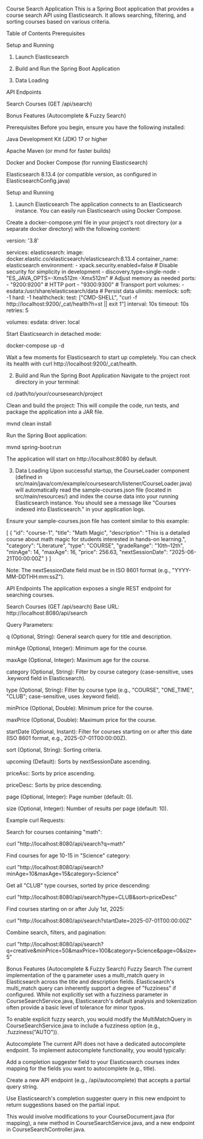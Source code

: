 Course Search Application
This is a Spring Boot application that provides a course search API using Elasticsearch. It allows searching, filtering, and sorting courses based on various criteria.

Table of Contents
Prerequisites

Setup and Running

1. Launch Elasticsearch

2. Build and Run the Spring Boot Application

3. Data Loading

API Endpoints

Search Courses (GET /api/search)

Bonus Features (Autocomplete & Fuzzy Search)

Prerequisites
Before you begin, ensure you have the following installed:

Java Development Kit (JDK) 17 or higher

Apache Maven (or mvnd for faster builds)

Docker and Docker Compose (for running Elasticsearch)

Elasticsearch 8.13.4 (or compatible version, as configured in ElasticsearchConfig.java)

Setup and Running

1. Launch Elasticsearch
   The application connects to an Elasticsearch instance. You can easily run Elasticsearch using Docker Compose.

Create a docker-compose.yml file in your project's root directory (or a separate docker directory) with the following content:

version: '3.8'

services:
elasticsearch:
image: docker.elastic.co/elasticsearch/elasticsearch:8.13.4
container_name: elasticsearch
environment: - xpack.security.enabled=false # Disable security for simplicity in development - discovery.type=single-node - "ES_JAVA_OPTS=-Xms512m -Xmx512m" # Adjust memory as needed
ports: - "9200:9200" # HTTP port - "9300:9300" # Transport port
volumes: - esdata:/usr/share/elasticsearch/data # Persist data
ulimits:
memlock:
soft: -1
hard: -1
healthcheck:
test: ["CMD-SHELL", "curl -f http://localhost:9200/_cat/health?h=st || exit 1"]
interval: 10s
timeout: 10s
retries: 5

volumes:
esdata:
driver: local

Start Elasticsearch in detached mode:

docker-compose up -d

Wait a few moments for Elasticsearch to start up completely. You can check its health with curl http://localhost:9200/\_cat/health.

2. Build and Run the Spring Boot Application
   Navigate to the project root directory in your terminal:

cd /path/to/your/coursesearch/project

Clean and build the project: This will compile the code, run tests, and package the application into a JAR file.

mvnd clean install

Run the Spring Boot application:

mvnd spring-boot:run

The application will start on http://localhost:8080 by default.

3. Data Loading
   Upon successful startup, the CourseLoader component (defined in src/main/java/com/example/coursesearch/listener/CourseLoader.java) will automatically read the sample-courses.json file (located in src/main/resources/) and index the course data into your running Elasticsearch instance. You should see a message like "Courses indexed into Elasticsearch." in your application logs.

Ensure your sample-courses.json file has content similar to this example:

[
{
"id": "course-1",
"title": "Math Magic",
"description": "This is a detailed course about math magic for students interested in hands-on learning.",
"category": "Literature",
"type": "COURSE",
"gradeRange": "10th–12th",
"minAge": 14,
"maxAge": 16,
"price": 256.63,
"nextSessionDate": "2025-06-21T00:00:00Z"
}
]

Note: The nextSessionDate field must be in ISO 8601 format (e.g., "YYYY-MM-DDTHH:mm:ssZ").

API Endpoints
The application exposes a single REST endpoint for searching courses.

Search Courses (GET /api/search)
Base URL: http://localhost:8080/api/search

Query Parameters:

q (Optional, String): General search query for title and description.

minAge (Optional, Integer): Minimum age for the course.

maxAge (Optional, Integer): Maximum age for the course.

category (Optional, String): Filter by course category (case-sensitive, uses .keyword field in Elasticsearch).

type (Optional, String): Filter by course type (e.g., "COURSE", "ONE_TIME", "CLUB"; case-sensitive, uses .keyword field).

minPrice (Optional, Double): Minimum price for the course.

maxPrice (Optional, Double): Maximum price for the course.

startDate (Optional, Instant): Filter for courses starting on or after this date (ISO 8601 format, e.g., 2025-07-01T00:00:00Z).

sort (Optional, String): Sorting criteria.

upcoming (Default): Sorts by nextSessionDate ascending.

priceAsc: Sorts by price ascending.

priceDesc: Sorts by price descending.

page (Optional, Integer): Page number (default: 0).

size (Optional, Integer): Number of results per page (default: 10).

Example curl Requests:

Search for courses containing "math":

curl "http://localhost:8080/api/search?q=math"

Find courses for age 10-15 in "Science" category:

curl "http://localhost:8080/api/search?minAge=10&maxAge=15&category=Science"

Get all "CLUB" type courses, sorted by price descending:

curl "http://localhost:8080/api/search?type=CLUB&sort=priceDesc"

Find courses starting on or after July 1st, 2025:

curl "http://localhost:8080/api/search?startDate=2025-07-01T00:00:00Z"

Combine search, filters, and pagination:

curl "http://localhost:8080/api/search?q=creative&minPrice=50&maxPrice=100&category=Science&page=0&size=5"

Bonus Features (Autocomplete & Fuzzy Search)
Fuzzy Search
The current implementation of the q parameter uses a multi_match query in Elasticsearch across the title and description fields. Elasticsearch's multi_match query can inherently support a degree of "fuzziness" if configured. While not explicitly set with a fuzziness parameter in CourseSearchService.java, Elasticsearch's default analysis and tokenization often provide a basic level of tolerance for minor typos.

To enable explicit fuzzy search, you would modify the MultiMatchQuery in CourseSearchService.java to include a fuzziness option (e.g., .fuzziness("AUTO")).

Autocomplete
The current API does not have a dedicated autocomplete endpoint. To implement autocomplete functionality, you would typically:

Add a completion suggester field to your Elasticsearch courses index mapping for the fields you want to autocomplete (e.g., title).

Create a new API endpoint (e.g., /api/autocomplete) that accepts a partial query string.

Use Elasticsearch's completion suggester query in this new endpoint to return suggestions based on the partial input.

This would involve modifications to your CourseDocument.java (for mapping), a new method in CourseSearchService.java, and a new endpoint in CourseSearchController.java.
